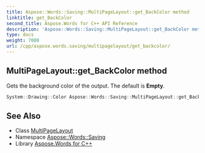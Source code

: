 ```yaml
---
title: Aspose::Words::Saving::MultiPageLayout::get_BackColor method
linktitle: get_BackColor
second_title: Aspose.Words for C++ API Reference
description: 'Aspose::Words::Saving::MultiPageLayout::get_BackColor method. Gets the background color of the output. The default is Empty in C++.'
type: docs
weight: 7000
url: /cpp/aspose.words.saving/multipagelayout/get_backcolor/
---
```

## MultiPageLayout::get_BackColor method


Gets the background color of the output. The default is **Empty**.

```cpp
System::Drawing::Color Aspose::Words::Saving::MultiPageLayout::get_BackColor()
```

## See Also

* Class [MultiPageLayout](../)
* Namespace [Aspose::Words::Saving](../../)
* Library [Aspose.Words for C++](../../../)
